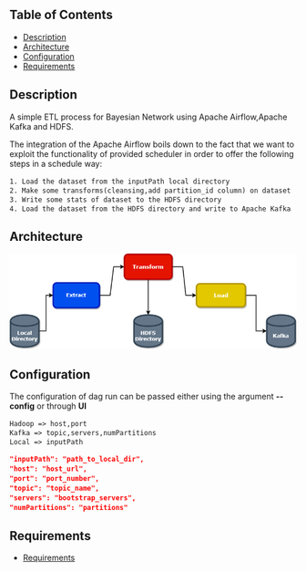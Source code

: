 
<!-- TOC -->
## Table of Contents
  * [Description](#description)
  * [Architecture](#architecture)
  * [Configuration](#configuration)
  * [Requirements](#requirements)
<!-- TOC -->

## Description

A simple ETL process for Bayesian Network using Apache Airflow,Apache Kafka and HDFS.

The integration of the Apache Airflow boils down to the fact that we want to exploit
the functionality of provided scheduler in order to offer the following steps in a schedule way:

    1. Load the dataset from the inputPath local directory
    2. Make some transforms(cleansing,add partition_id column) on dataset 
    3. Write some stats of dataset to the HDFS directory
    4. Load the dataset from the HDFS directory and write to Apache Kafka

## Architecture
![Arch](img/etl_bn.png)

## Configuration

The configuration of dag run can be passed either using the argument **--config** or through **UI**

    Hadoop => host,port
    Kafka => topic,servers,numPartitions
    Local => inputPath

```json
"inputPath": "path_to_local_dir",
"host": "host_url",
"port": "port_number",
"topic": "topic_name",
"servers": "bootstrap_servers",
"numPartitions": "partitions"
```

## Requirements
* [Requirements](requirements/requirements.txt)
